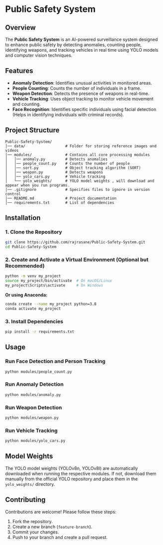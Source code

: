# Public Safety System

## Overview
The **Public Safety System** is an AI-powered surveillance system designed to enhance public safety by detecting anomalies, counting people, identifying weapons, and tracking vehicles in real time using YOLO models and computer vision techniques.

## Features
- **Anomaly Detection**: Identifies unusual activities in monitored areas.
- **People Counting**: Counts the number of individuals in a frame.
- **Weapon Detection**: Detects the presence of weapons in real-time.
- **Vehicle Tracking**: Uses object tracking to monitor vehicle movement and counting.
- **Face Recognition**: Identifies specific individuals using facial detection (Helps in identifying individuals with criminal records).

## Project Structure
```
Public-Safety-System/
│── data/                  # Folder for storing reference images and videos
│── modules/               # Contains all core processing modules
│   │── anomaly.py         # Detects anomalies
│   │── people_count.py    # Counts the number of people
│   │── sort.py            # Object tracking algorithm (SORT)
│   │── weapon.py          # Detects weapons
│   │── yolo_cars.py       # Vehicle tracking
│   └── yolo_weights/      # YOLO model weights , will download and appear when you run programs.
│── .gitignore             # Specifies files to ignore in version control
│── README.md              # Project documentation
│── requirements.txt       # List of dependencies
```

## Installation
### 1. Clone the Repository
```sh
git clone https://github.com/rajrasane/Public-Safety-System.git
cd Public-Safety-System
```
### 2. Create and Activate a Virtual Environment (Optional but Recommended)
```sh
python -m venv my_project
source my_project/bin/activate  # On macOS/Linux
my_project\Scripts\activate     # On Windows
```
**Or using Anaconda:**
```sh
conda create --name my_project python=3.8
conda activate my_project
```
### 3. Install Dependencies
```sh
pip install -r requirements.txt
```

## Usage
### Run Face Detection and Person Tracking
```sh
python modules/people_count.py
```
### Run Anomaly Detection
```sh
python modules/anomaly.py
```
### Run Weapon Detection
```sh
python modules/weapon.py
```
### Run Vehicle Tracking
```sh
python modules/yolo_cars.py
```

## Model Weights
The YOLO model weights (YOLOv8n, YOLOv8l) are automatically downloaded when running the respective modules. If not, download them manually from the official YOLO repository and place them in the `yolo_weights/` directory.

## Contributing
Contributions are welcome! Please follow these steps:
1. Fork the repository.
2. Create a new branch (`feature-branch`).
3. Commit your changes.
4. Push to your branch and create a pull request.